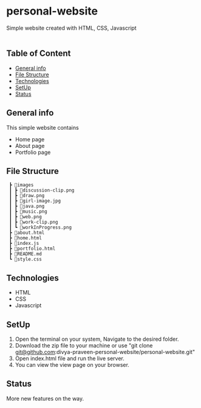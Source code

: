 



# personal-website <!-- omit in toc -->

Simple website created with HTML, CSS, Javascript
<br>
<br>

## Table of Content <!-- omit in toc -->
- [General info](#general-info)
- [File Structure](#file-structure)
- [Technologies](#technologies)
- [SetUp](#setup)
- [Status](#status)

## General info
This simple website contains 
 <ul>
   <li>Home page</li>
   <li>About page</li>
   <li>Portfolio page</li>
 </ul>  

## File Structure
```📦personal-website
 ┣ 📂images
 ┃ ┣ 📜discussion-clip.png
 ┃ ┣ 📜draw.png
 ┃ ┣ 📜girl-image.jpg
 ┃ ┣ 📜java.png
 ┃ ┣ 📜music.png
 ┃ ┣ 📜web.png
 ┃ ┣ 📜work-clip.png
 ┃ ┗ 📜workInProgress.png
 ┣ 📜about.html
 ┣ 📜home.html
 ┣ 📜index.js
 ┣ 📜portfolio.html
 ┣ 📜README.md
 ┗ 📜style.css
```
## Technologies
- HTML 
- CSS  
- Javascript 

## SetUp

1. Open the terminal on your system, Navigate to the desired folder.
2. Download the zip file to your machine or  use "git clone git@github.com:divya-praveen-personal-website/personal-website.git"
3. Open index.html file and run the live server.
4. You can view the view page on your browser.

## Status

 More new features on the way.
